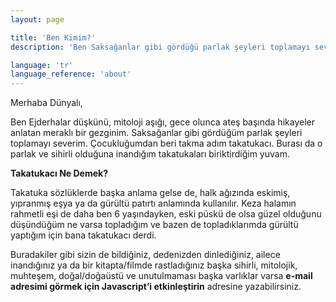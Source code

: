 ```yaml
---
layout: page

title: 'Ben Kimim?'
description: 'Ben Saksağanlar gibi gördüğü parlak şeyleri toplamayı seven meraklı bir gezginim. Adım Takatukacı. Burası da topladıklarımı biriktirdiğim yuvam.'

language: 'tr'
language_reference: 'about'
---
```


Merhaba Dünyalı,

Ben Ejderhalar düşkünü, mitoloji aşığı, gece olunca ateş başında hikayeler anlatan meraklı bir gezginim. Saksağanlar gibi gördüğüm parlak şeyleri toplamayı severim. Çocukluğumdan beri takma adım takatukacı. Burası da o parlak ve sihirli olduğuna inandığım takatukaları biriktirdiğim yuvam.

**Takatukacı Ne Demek?**

Takatuka sözlüklerde başka anlama gelse de, halk ağızında eskimiş, yıpranmış eşya ya da gürültü patırtı anlamında kullanılır. Keza halamın rahmetli eşi de daha ben 6 yaşındayken, eski püskü de olsa güzel olduğunu düşündüğüm ne varsa topladığım ve bazen de topladıklarımda gürültü yaptığım için bana takatukacı derdi.

Buradakiler gibi sizin de bildiğiniz, dedenizden dinlediğiniz, ailece inandığınız ya da bir kitapta/filmde rastladığınız başka sihirli, mitolojik, muhteşem, doğal/doğaüstü ve unutulmaması başka varlıklar varsa **<span class="envelope"><noscript>e-mail adresimi görmek için Javascript’i etkinleştirin</noscript></span>** adresine yazabilirsiniz.
